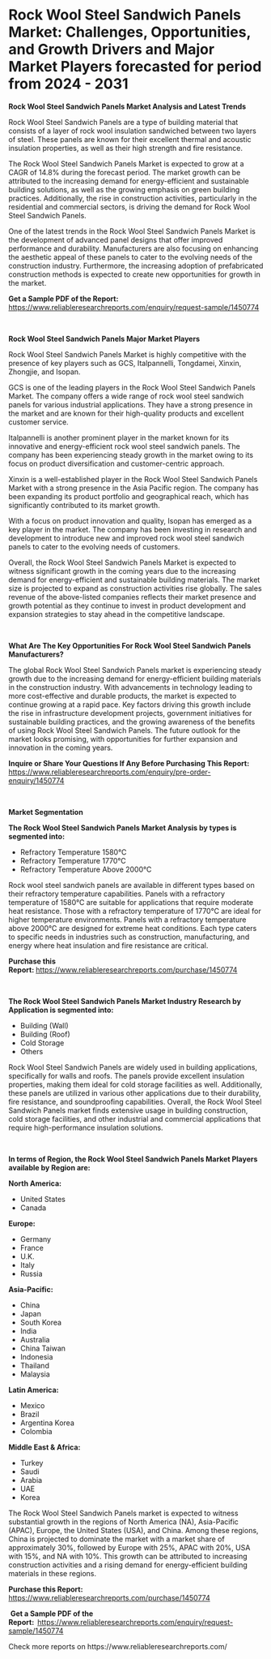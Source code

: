 <p><h1>Rock Wool Steel Sandwich Panels Market: Challenges, Opportunities, and Growth Drivers and Major Market Players forecasted for period from 2024 - 2031</h1></p><p><strong>Rock Wool Steel Sandwich Panels Market Analysis and Latest Trends</strong></p>
<p><p>Rock Wool Steel Sandwich Panels are a type of building material that consists of a layer of rock wool insulation sandwiched between two layers of steel. These panels are known for their excellent thermal and acoustic insulation properties, as well as their high strength and fire resistance.</p><p>The Rock Wool Steel Sandwich Panels Market is expected to grow at a CAGR of 14.8% during the forecast period. The market growth can be attributed to the increasing demand for energy-efficient and sustainable building solutions, as well as the growing emphasis on green building practices. Additionally, the rise in construction activities, particularly in the residential and commercial sectors, is driving the demand for Rock Wool Steel Sandwich Panels.</p><p>One of the latest trends in the Rock Wool Steel Sandwich Panels Market is the development of advanced panel designs that offer improved performance and durability. Manufacturers are also focusing on enhancing the aesthetic appeal of these panels to cater to the evolving needs of the construction industry. Furthermore, the increasing adoption of prefabricated construction methods is expected to create new opportunities for growth in the market.</p></p>
<p><strong>Get a Sample PDF of the Report:&nbsp;</strong> <a href="https://www.reliableresearchreports.com/enquiry/request-sample/1450774">https://www.reliableresearchreports.com/enquiry/request-sample/1450774</a></p>
<p>&nbsp;</p>
<p><strong>Rock Wool Steel Sandwich Panels Major Market Players</strong></p>
<p><p>Rock Wool Steel Sandwich Panels Market is highly competitive with the presence of key players such as GCS, Italpannelli, Tongdamei, Xinxin, Zhongjie, and Isopan. </p><p>GCS is one of the leading players in the Rock Wool Steel Sandwich Panels Market. The company offers a wide range of rock wool steel sandwich panels for various industrial applications. They have a strong presence in the market and are known for their high-quality products and excellent customer service.</p><p>Italpannelli is another prominent player in the market known for its innovative and energy-efficient rock wool steel sandwich panels. The company has been experiencing steady growth in the market owing to its focus on product diversification and customer-centric approach.</p><p>Xinxin is a well-established player in the Rock Wool Steel Sandwich Panels Market with a strong presence in the Asia Pacific region. The company has been expanding its product portfolio and geographical reach, which has significantly contributed to its market growth.</p><p>With a focus on product innovation and quality, Isopan has emerged as a key player in the market. The company has been investing in research and development to introduce new and improved rock wool steel sandwich panels to cater to the evolving needs of customers.</p><p>Overall, the Rock Wool Steel Sandwich Panels Market is expected to witness significant growth in the coming years due to the increasing demand for energy-efficient and sustainable building materials. The market size is projected to expand as construction activities rise globally. The sales revenue of the above-listed companies reflects their market presence and growth potential as they continue to invest in product development and expansion strategies to stay ahead in the competitive landscape.</p></p>
<p>&nbsp;</p>
<p><strong>What Are The Key Opportunities For Rock Wool Steel Sandwich Panels Manufacturers?</strong></p>
<p><p>The global Rock Wool Steel Sandwich Panels market is experiencing steady growth due to the increasing demand for energy-efficient building materials in the construction industry. With advancements in technology leading to more cost-effective and durable products, the market is expected to continue growing at a rapid pace. Key factors driving this growth include the rise in infrastructure development projects, government initiatives for sustainable building practices, and the growing awareness of the benefits of using Rock Wool Steel Sandwich Panels. The future outlook for the market looks promising, with opportunities for further expansion and innovation in the coming years.</p></p>
<p><strong>Inquire or Share Your Questions If Any Before Purchasing This Report:</strong> <a href="https://www.reliableresearchreports.com/enquiry/pre-order-enquiry/1450774">https://www.reliableresearchreports.com/enquiry/pre-order-enquiry/1450774</a></p>
<p>&nbsp;</p>
<p><strong>Market Segmentation</strong></p>
<p><strong>The Rock Wool Steel Sandwich Panels Market Analysis by types is segmented into:</strong></p>
<p><ul><li>Refractory Temperature 1580℃</li><li>Refractory Temperature 1770℃</li><li>Refractory Temperature Above 2000℃</li></ul></p>
<p><p>Rock wool steel sandwich panels are available in different types based on their refractory temperature capabilities. Panels with a refractory temperature of 1580℃ are suitable for applications that require moderate heat resistance. Those with a refractory temperature of 1770℃ are ideal for higher temperature environments. Panels with a refractory temperature above 2000℃ are designed for extreme heat conditions. Each type caters to specific needs in industries such as construction, manufacturing, and energy where heat insulation and fire resistance are critical.</p></p>
<p><strong>Purchase this Report:&nbsp;</strong><a href="https://www.reliableresearchreports.com/purchase/1450774">https://www.reliableresearchreports.com/purchase/1450774</a></p>
<p>&nbsp;</p>
<p><strong>The Rock Wool Steel Sandwich Panels Market Industry Research by Application is segmented into:</strong></p>
<p><ul><li>Building (Wall)</li><li>Building (Roof)</li><li>Cold Storage</li><li>Others</li></ul></p>
<p><p>Rock Wool Steel Sandwich Panels are widely used in building applications, specifically for walls and roofs. The panels provide excellent insulation properties, making them ideal for cold storage facilities as well. Additionally, these panels are utilized in various other applications due to their durability, fire resistance, and soundproofing capabilities. Overall, the Rock Wool Steel Sandwich Panels market finds extensive usage in building construction, cold storage facilities, and other industrial and commercial applications that require high-performance insulation solutions.</p></p>
<p>&nbsp;</p>
<p><strong>In terms of Region, the Rock Wool Steel Sandwich Panels Market Players available by Region are:</strong></p>
<p>
    <p> <strong> North America: </strong>
        <ul>
            <li>United States</li>
            <li>Canada</li>
        </ul>
        </p> 
    <p> <strong> Europe: </strong>
        <ul>
            <li>Germany</li>
            <li>France</li>
            <li>U.K.</li>
            <li>Italy</li>
            <li>Russia</li>
        </ul>
        </p> 
    <p> <strong> Asia-Pacific: </strong>
        <ul>
            <li>China</li>
            <li>Japan</li>
            <li>South Korea</li>
            <li>India</li>
            <li>Australia</li>
            <li>China Taiwan</li>
            <li>Indonesia</li>
            <li>Thailand</li>
            <li>Malaysia</li>
        </ul>
        </p> 
    <p> <strong> Latin America: </strong>
        <ul>
            <li>Mexico</li>
            <li>Brazil</li>
            <li>Argentina Korea</li>
            <li>Colombia</li>
        </ul>
        </p> 
    <p> <strong> Middle East & Africa: </strong>
        <ul>
            <li>Turkey</li>
            <li>Saudi</li>
            <li>Arabia</li>
            <li>UAE</li>
            <li>Korea</li>
        </ul>
    </p>
    </p>
<p><p>The Rock Wool Steel Sandwich Panels market is expected to witness substantial growth in the regions of North America (NA), Asia-Pacific (APAC), Europe, the United States (USA), and China. Among these regions, China is projected to dominate the market with a market share of approximately 30%, followed by Europe with 25%, APAC with 20%, USA with 15%, and NA with 10%. This growth can be attributed to increasing construction activities and a rising demand for energy-efficient building materials in these regions.</p></p>
<p><strong>Purchase this Report: </strong><a href="https://www.reliableresearchreports.com/purchase/1450774">https://www.reliableresearchreports.com/purchase/1450774</a></p>
<p>&nbsp;<strong>Get a Sample PDF of the Report:&nbsp;&nbsp;</strong><a href="https://www.reliableresearchreports.com/enquiry/request-sample/1450774">https://www.reliableresearchreports.com/enquiry/request-sample/1450774</a></p>
<p><strong></strong></p>
<p>Check more reports on https://www.reliableresearchreports.com/</p>